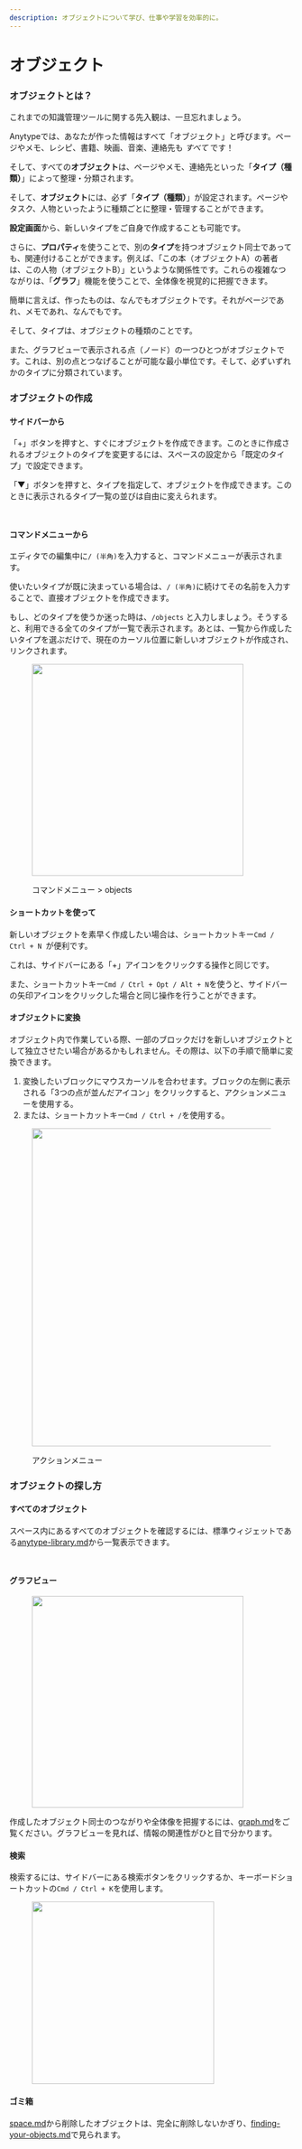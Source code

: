 ```yaml
---
description: オブジェクトについて学び、仕事や学習を効率的に。
---
```


# オブジェクト

### オブジェクトとは？

これまでの知識管理ツールに関する先入観は、一旦忘れましょう。

Anytypeでは、あなたが作った情報はすべて「オブジェクト」と呼びます。ページやメモ、レシピ、書籍、映画、音楽、連絡先も _すべて_ です！

そして、すべての**オブジェクト**は、ページやメモ、連絡先といった「**タイプ（種類）**」によって整理・分類されます。

そして、**オブジェクト**には、必ず「**タイプ（種類）**」が設定されます。ページやタスク、人物といったように種類ごとに整理・管理することができます。

**設定画面**から、新しいタイプをご自身で作成することも可能です。

さらに、**プロパティ**を使うことで、別の**タイプ**を持つオブジェクト同士であっても、関連付けることができます。例えば、「この本（オブジェクトA）の著者は、この人物（オブジェクトB）」というような関係性です。これらの複雑なつながりは、「**グラフ**」機能を使うことで、全体像を視覚的に把握できます。

簡単に言えば、作ったものは、なんでもオブジェクトです。それがページであれ、メモであれ、なんでもです。

そして、タイプは、オブジェクトの種類のことです。

また、グラフビューで表示される点（ノード）の一つひとつがオブジェクトです。これは、別の点とつなげることが可能な最小単位です。そして、必ずいずれかのタイプに分類されています。

### オブジェクトの作成

#### サイドバーから

「+」ボタンを押すと、すぐにオブジェクトを作成できます。このときに作成されるオブジェクトのタイプを変更するには、スペースの設定から「既定のタイプ」で設定できます。

「▼」ボタンを押すと、タイプを指定して、オブジェクトを作成できます。このときに表示されるタイプ一覧の並びは自由に変えられます。

<div><figure><img src="../../../.gitbook/assets/image (41).png" alt=""><figcaption></figcaption></figure> <figure><img src="../../../.gitbook/assets/image (42).png" alt=""><figcaption></figcaption></figure></div>

#### コマンドメニューから

エディタでの編集中に`/ (半角)`を入力すると、コマンドメニューが表示されます。

使いたいタイプが既に決まっている場合は、`/ (半角)`に続けてその名前を入力することで、直接オブジェクトを作成できます。

もし、どのタイプを使うか迷った時は、`/objects` と入力しましょう。そうすると、利用できる全てのタイプが一覧で表示されます。あとは、一覧から作成したいタイプを選ぶだけで、現在のカーソル位置に新しいオブジェクトが作成され、リンクされます。

<figure><img src="../../../.gitbook/assets/image (183).png" alt="" width="375"><figcaption><p>コマンドメニュー > objects</p></figcaption></figure>

#### ショートカットを使って

新しいオブジェクトを素早く作成したい場合は、ショートカットキー`Cmd / Ctrl + N `が便利です。

これは、サイドバーにある「+」アイコンをクリックする操作と同じです。

また、ショートカットキー`Cmd / Ctrl + Opt / Alt + N`を使うと、サイドバーの矢印アイコンをクリックした場合と同じ操作を行うことができます。

#### オブジェクトに変換
オブジェクト内で作業している際、一部のブロックだけを新しいオブジェクトとして独立させたい場合があるかもしれません。その際は、以下の手順で簡単に変換できます。

1. 変換したいブロックにマウスカーソルを合わせます。ブロックの左側に表示される「3つの点が並んだアイコン」をクリックすると、アクションメニューを使用する。
2. または、ショートカットキー`Cmd / Ctrl + /`を使用する。

<figure><img src="../../../.gitbook/assets/image (34).png" alt="" width="563"><figcaption><p>アクションメニュー</p></figcaption></figure>

### オブジェクトの探し方

#### すべてのオブジェクト

スペース内にあるすべてのオブジェクトを確認するには、標準ウィジェットである[anytype-library.md](../customize-and-edit-the-sidebar/anytype-library.md "mention")から一覧表示できます。

<div><figure><img src="../../../.gitbook/assets/image (37).png" alt=""><figcaption></figcaption></figure> <figure><img src="../../../.gitbook/assets/image (38).png" alt=""><figcaption></figcaption></figure></div>

#### グラフビュー

<figure><img src="../../../.gitbook/assets/image (39).png" alt="" width="375"><figcaption></figcaption></figure>

作成したオブジェクト同士のつながりや全体像を把握するには、[graph.md](../../advanced/feature-list-by-platform/graph.md "mention")をご覧ください。グラフビューを見れば、情報の関連性がひと目で分かります。

#### 検索

検索するには、サイドバーにある検索ボタンをクリックするか、キーボードショートカットの`Cmd / Ctrl + K`を使用します。

<figure><img src="../../../.gitbook/assets/image (40).png" alt="" width="323"><figcaption></figcaption></figure>

#### ゴミ箱

[space.md](../install-and-setup/space.md "mention")から削除したオブジェクトは、完全に削除しないかぎり、[finding-your-objects.md](../../advanced/data-and-security/data-storage-and-deletion/finding-your-objects.md "mention")で見られます。